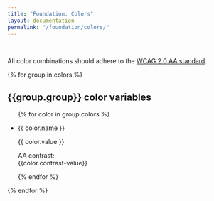 ```yaml
---
title: "Foundation: Colors"
layout: documentation
permalink: "/foundation/colors/"
---
```


​<div class="au-c-content">

All color combinations should adhere to the [WCAG 2.0 AA standard](https://www.w3.org/TR/WCAG20/).

</div>

{% for group in colors %}
<div class="au-o-box au-d-component au-u-margin-top">
  <h2 class="au-u-h4">{{group.group}} color variables</h2>
  <div class="au-u-margin-top-small">
  <ul class="au-o-grid au-o-grid--small u-margin-bottom">
    {% for color in group.colors %}<li class="au-o-grid__item au-u-1-2 au-u-1-4@small">
      <div class="au-o-box au-o-box--flush">
        <div class="au-d-swatch" style="background-color: {{ color.value }}">
          <p class="au-d-swatch__name" style="color: {{ color.contrast }}">{{ color.name }}</p>
          <p class="au-d-swatch__name" style="color: {{ color.contrast }}">{{ color.value }}</p>
          <p class="au-d-swatch__contrast" style="color: {{ color.contrast }}">AA contrast:<br> {{color.contrast-value}}
        </div>
      </div>
    </li>{% endfor %}
  </ul>
  </div>
</div>
{% endfor %}
